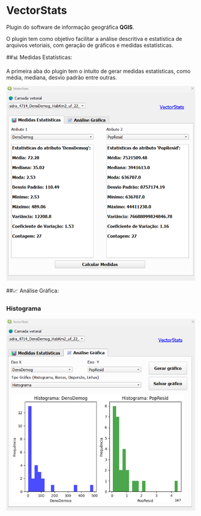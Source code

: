 # VectorStats
Plugin do software de informação geográfica **QGIS**.

O plugin tem como objetivo facilitar a análise descritiva e estatística de arquivos vetoriais, com geração de gráficos e medidas estatísticas.

##📊 Medidas Estatísticas: 

A primeira aba do plugin tem o intuito de gerar medidas estatísticas, como média, mediana, desvio padrão entre outras.

![Medidas](medidas_estatisticas.png)

##📈 Análise Gráfica:

### Histograma
![Medidas](histograma.png)









